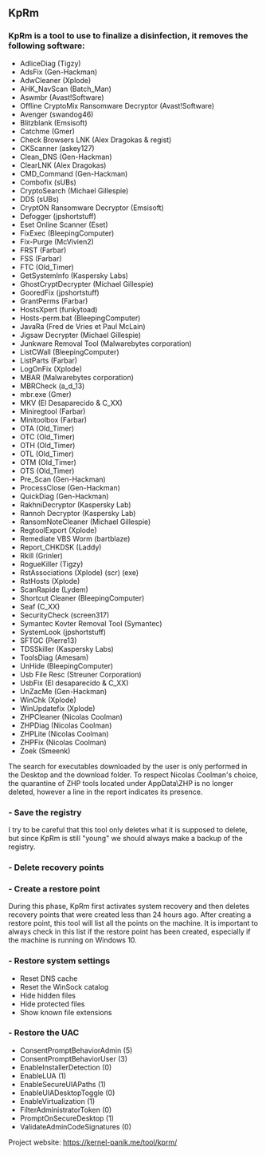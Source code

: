 ## KpRm


### KpRm is a tool to use to finalize a disinfection, it removes the following software:

- AdliceDiag (Tigzy)
- AdsFix (Gen-Hackman)
- AdwCleaner (Xplode)
- AHK_NavScan (Batch_Man)
- Aswmbr (Avast!Software)
- Offline CryptoMix Ransomware Decryptor (Avast!Software)
- Avenger (swandog46)
- Blitzblank (Emsisoft)
- Catchme (Gmer)
- Check Browsers LNK (Alex Dragokas & regist)
- CKScanner (askey127)
- Clean_DNS (Gen-Hackman)
- ClearLNK (Alex Dragokas)
- CMD_Command (Gen-Hackman)
- Combofix (sUBs)
- CryptoSearch (Michael Gillespie)
- DDS (sUBs)
- CryptON Ransomware Decryptor (Emsisoft)
- Defogger (jpshortstuff)
- Eset Online Scanner (Eset)
- FixExec (BleepingComputer)
- Fix-Purge (McVivien2)
- FRST (Farbar)
- FSS (Farbar)
- FTC (Old_Timer)
- GetSystemInfo (Kaspersky Labs)
- GhostCryptDecrypter (Michael Gillespie)
- GooredFix (jpshortstuff)
- GrantPerms (Farbar)
- HostsXpert (funkytoad)
- Hosts-perm.bat (BleepingComputer)
- JavaRa (Fred de Vries et Paul McLain)
- Jigsaw Decrypter (Michael Gillespie)
- Junkware Removal Tool (Malwarebytes corporation)
- ListCWall (BleepingComputer)
- ListParts (Farbar)
- LogOnFix (Xplode)
- MBAR (Malwarebytes corporation)
- MBRCheck (a_d_13)
- mbr.exe (Gmer)
- MKV (El Desaparecido & C_XX)
- Miniregtool (Farbar)
- Minitoolbox (Farbar)
- OTA (Old_Timer)
- OTC (Old_Timer)
- OTH (Old_Timer)
- OTL (Old_Timer)
- OTM (Old_Timer)
- OTS (Old_Timer)
- Pre_Scan (Gen-Hackman)
- ProcessClose (Gen-Hackman)
- QuickDiag (Gen-Hackman)
- RakhniDecryptor (Kaspersky Lab)
- Rannoh Decryptor (Kaspersky Lab)
- RansomNoteCleaner (Michael Gillespie)
- RegtoolExport (Xplode)
- Remediate VBS Worm (bartblaze)
- Report_CHKDSK (Laddy)
- Rkill (Grinler)
- RogueKiller (Tigzy)
- RstAssociations (Xplode) (scr) (exe)
- RstHosts (Xplode)
- ScanRapide (Lydem)
- Shortcut Cleaner (BleepingComputer)
- Seaf (C_XX)
- SecurityCheck (screen317)
- Symantec Kovter Removal Tool (Symantec)
- SystemLook (jpshortstuff)
- SFTGC (Pierre13)
- TDSSkiller (Kaspersky Labs)
- ToolsDiag (Amesam)
- UnHide (BleepingComputer)
- Usb File Resc (Streuner Corporation)
- UsbFix (El desaparecido & C_XX)
- UnZacMe (Gen-Hackman)
- WinChk (Xplode)
- WinUpdatefix (Xplode)
- ZHPCleaner (Nicolas Coolman)
- ZHPDiag (Nicolas Coolman)
- ZHPLite (Nicolas Coolman)
- ZHPFix (Nicolas Coolman)
- Zoek (Smeenk)


The search for executables downloaded by the user is only performed in the Desktop and the download folder.
To respect Nicolas Coolman's choice, the quarantine of ZHP tools located under AppData\ZHP is no longer deleted,
however a line in the report indicates its presence.


### - Save the registry

I try to be careful that this tool only deletes what it is supposed to delete, but since KpRm is still "young" we
should always make a backup of the registry.


### - Delete recovery points


### - Create a restore point

During this phase, KpRm first activates system recovery and then deletes recovery points that were created less
than 24 hours ago. After creating a restore point, this tool will list all the points on the machine.
It is important to always check in this list if the restore point has been created, especially if the machine is
running on Windows 10.


### - Restore system settings

- Reset DNS cache
- Reset the WinSock catalog
- Hide hidden files
- Hide protected files
- Show known file extensions


### - Restore the UAC

- ConsentPromptBehaviorAdmin (5)
- ConsentPromptBehaviorUser (3)
- EnableInstallerDetection (0)
- EnableLUA (1)
- EnableSecureUIAPaths (1)
- EnableUIADesktopToggle (0)
- EnableVirtualization (1)
- FilterAdministratorToken (0)
- PromptOnSecureDesktop (1)
- ValidateAdminCodeSignatures (0)


Project website: https://kernel-panik.me/tool/kprm/
